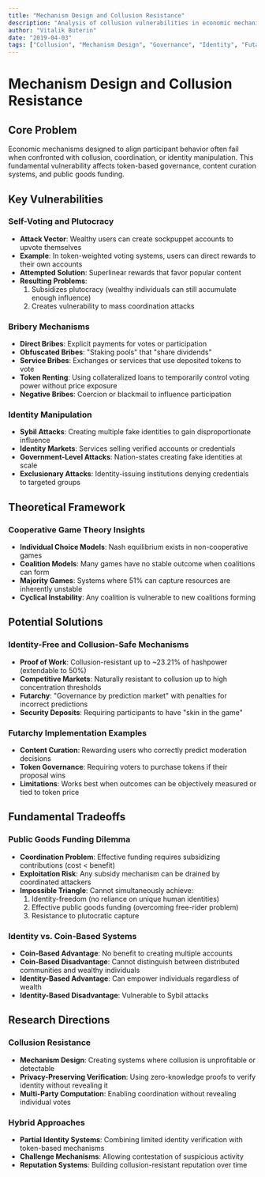 ```yaml
---
title: "Mechanism Design and Collusion Resistance"
description: "Analysis of collusion vulnerabilities in economic mechanisms and potential solutions"
author: "Vitalik Buterin"
date: "2019-04-03"
tags: ["Collusion", "Mechanism Design", "Governance", "Identity", "Futarchy"]
---
```


# Mechanism Design and Collusion Resistance

## Core Problem

Economic mechanisms designed to align participant behavior often fail when confronted with collusion, coordination, or identity manipulation. This fundamental vulnerability affects token-based governance, content curation systems, and public goods funding.

## Key Vulnerabilities

### Self-Voting and Plutocracy

- **Attack Vector**: Wealthy users can create sockpuppet accounts to upvote themselves
- **Example**: In token-weighted voting systems, users can direct rewards to their own accounts
- **Attempted Solution**: Superlinear rewards that favor popular content
- **Resulting Problems**: 
  1. Subsidizes plutocracy (wealthy individuals can still accumulate enough influence)
  2. Creates vulnerability to mass coordination attacks

### Bribery Mechanisms

- **Direct Bribes**: Explicit payments for votes or participation
- **Obfuscated Bribes**: "Staking pools" that "share dividends"
- **Service Bribes**: Exchanges or services that use deposited tokens to vote
- **Token Renting**: Using collateralized loans to temporarily control voting power without price exposure
- **Negative Bribes**: Coercion or blackmail to influence participation

### Identity Manipulation

- **Sybil Attacks**: Creating multiple fake identities to gain disproportionate influence
- **Identity Markets**: Services selling verified accounts or credentials
- **Government-Level Attacks**: Nation-states creating fake identities at scale
- **Exclusionary Attacks**: Identity-issuing institutions denying credentials to targeted groups

## Theoretical Framework

### Cooperative Game Theory Insights

- **Individual Choice Models**: Nash equilibrium exists in non-cooperative games
- **Coalition Models**: Many games have no stable outcome when coalitions can form
- **Majority Games**: Systems where 51% can capture resources are inherently unstable
- **Cyclical Instability**: Any coalition is vulnerable to new coalitions forming

## Potential Solutions

### Identity-Free and Collusion-Safe Mechanisms

- **Proof of Work**: Collusion-resistant up to ~23.21% of hashpower (extendable to 50%)
- **Competitive Markets**: Naturally resistant to collusion up to high concentration thresholds
- **Futarchy**: "Governance by prediction market" with penalties for incorrect predictions
- **Security Deposits**: Requiring participants to have "skin in the game"

### Futarchy Implementation Examples

- **Content Curation**: Rewarding users who correctly predict moderation decisions
- **Token Governance**: Requiring voters to purchase tokens if their proposal wins
- **Limitations**: Works best when outcomes can be objectively measured or tied to token price

## Fundamental Tradeoffs

### Public Goods Funding Dilemma

- **Coordination Problem**: Effective funding requires subsidizing contributions (cost < benefit)
- **Exploitation Risk**: Any subsidy mechanism can be drained by coordinated attackers
- **Impossible Triangle**: Cannot simultaneously achieve:
  1. Identity-freedom (no reliance on unique human identities)
  2. Effective public goods funding (overcoming free-rider problem)
  3. Resistance to plutocratic capture

### Identity vs. Coin-Based Systems

- **Coin-Based Advantage**: No benefit to creating multiple accounts
- **Coin-Based Disadvantage**: Cannot distinguish between distributed communities and wealthy individuals
- **Identity-Based Advantage**: Can empower individuals regardless of wealth
- **Identity-Based Disadvantage**: Vulnerable to Sybil attacks

## Research Directions

### Collusion Resistance

- **Mechanism Design**: Creating systems where collusion is unprofitable or detectable
- **Privacy-Preserving Verification**: Using zero-knowledge proofs to verify identity without revealing it
- **Multi-Party Computation**: Enabling coordination without revealing individual votes

### Hybrid Approaches

- **Partial Identity Systems**: Combining limited identity verification with token-based mechanisms
- **Challenge Mechanisms**: Allowing contestation of suspicious activity
- **Reputation Systems**: Building collusion-resistant reputation over time